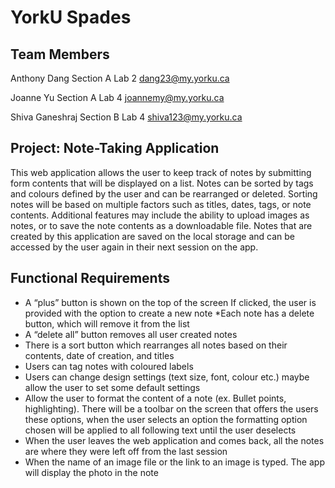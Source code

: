# YorkU Spades

## Team Members
Anthony Dang
Section A Lab 2
dang23@my.yorku.ca

Joanne Yu
Section A Lab 4
joannemy@my.yorku.ca

Shiva Ganeshraj
Section B Lab 4
shiva123@my.yorku.ca

## Project: Note-Taking Application
This web application allows the user to keep track of notes by submitting form contents that will be displayed on a list. Notes can be sorted by tags and colours defined by the user and can be rearranged or deleted. Sorting notes will be based on multiple factors such as titles, dates, tags, or note contents. Additional features may include the ability to upload images as notes, or to save the note contents as a downloadable file. Notes that are created by this application are saved on the local storage and can be accessed by the user again in their next session on the app.

## Functional Requirements
* A “plus” button is shown on the top of the screen If clicked, the user is provided with the option to create a new note
*Each note has a delete button, which will remove it from the list
* A “delete all” button removes all user created notes
* There is a sort button which rearranges all notes based on their contents, date of creation, and titles
* Users can tag notes with coloured labels
* Users can change design settings (text size, font, colour etc.) maybe allow the user to set some default settings
* Allow the user to format the content of a note (ex. Bullet points, highlighting). There will be a toolbar on the screen that offers the users these options, when the user selects an option the formatting option chosen will be applied  to all following text until the user deselects  
* When the user leaves the web application and comes back, all the notes are where they were left off from the last session
* When the name of an image file or the link to an image is typed. The app will display the photo in the note
